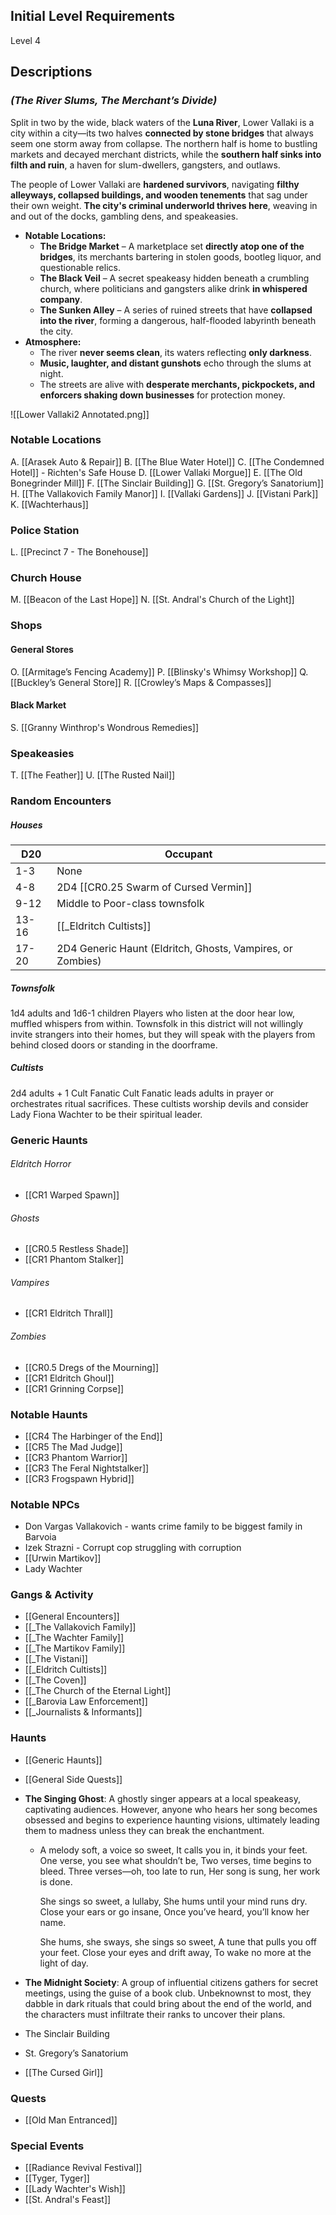 ## Initial Level Requirements
Level 4

## Descriptions
### _(The River Slums, The Merchant’s Divide)_

Split in two by the wide, black waters of the **Luna River**, Lower Vallaki is a city within a city—its two halves **connected by stone bridges** that always seem one storm away from collapse. The northern half is home to bustling markets and decayed merchant districts, while the **southern half sinks into filth and ruin**, a haven for slum-dwellers, gangsters, and outlaws.

The people of Lower Vallaki are **hardened survivors**, navigating **filthy alleyways, collapsed buildings, and wooden tenements** that sag under their own weight. **The city's criminal underworld thrives here**, weaving in and out of the docks, gambling dens, and speakeasies.

- **Notable Locations:**
    - **The Bridge Market** – A marketplace set **directly atop one of the bridges**, its merchants bartering in stolen goods, bootleg liquor, and questionable relics.
    - **The Black Veil** – A secret speakeasy hidden beneath a crumbling church, where politicians and gangsters alike drink **in whispered company**.
    - **The Sunken Alley** – A series of ruined streets that have **collapsed into the river**, forming a dangerous, half-flooded labyrinth beneath the city.
- **Atmosphere:**
    - The river **never seems clean**, its waters reflecting **only darkness**.
    - **Music, laughter, and distant gunshots** echo through the slums at night.
    - The streets are alive with **desperate merchants, pickpockets, and enforcers shaking down businesses** for protection money.

![[Lower Vallaki2 Annotated.png]]

### Notable Locations
A. [[Arasek Auto & Repair]]
B. [[The Blue Water Hotel]]
C. [[The Condemned Hotel]] - Richten's Safe House
D. [[Lower Vallaki Morgue]]
E. [[The Old Bonegrinder Mill]]
F. [[The Sinclair Building]]
G. [[St. Gregory’s Sanatorium]]
H. [[The Vallakovich Family Manor]]
I. [[Vallaki Gardens]]
J. [[Vistani Park]]
K. [[Wachterhaus]]

### Police Station
L. [[Precinct 7 - The Bonehouse]]

### Church House
M. [[Beacon of the Last Hope]]
N. [[St. Andral's Church of the Light]]

### Shops
#### General Stores
O. [[Armitage’s Fencing Academy]]
P. [[Blinsky's Whimsy Workshop]]
Q. [[Buckley’s General Store]]
R. [[Crowley’s Maps & Compasses]]

#### Black Market
S. [[Granny Winthrop's Wondrous Remedies]]

### Speakeasies
T. [[The Feather]]
U. [[The Rusted Nail]]

### Random Encounters

##### Houses

| D20   | Occupant                                                   |
| ----- | ---------------------------------------------------------- |
| 1-3   | None                                                       |
| 4-8   | 2D4 [[CR0.25 Swarm of Cursed Vermin]]                      |
| 9-12  | Middle to Poor-class townsfolk                             |
| 13-16 | [[_Eldritch Cultists]]                                      |
| 17-20 | 2D4 Generic Haunt (Eldritch, Ghosts, Vampires, or Zombies) |

##### Townsfolk
1d4 adults and 1d6-1 children
Players who listen at the door hear low, muffled whispers from within. Townsfolk in this district will not willingly invite strangers into their homes, but they will speak with the players from behind closed doors or standing in the doorframe.

##### Cultists
2d4 adults + 1 Cult Fanatic
Cult Fanatic leads adults in prayer or orchestrates ritual sacrifices. These cultists worship devils and consider Lady Fiona Wachter to be their spiritual leader.

### Generic Haunts
###### Eldritch Horror
- [[CR1 Warped Spawn]]

###### Ghosts
- [[CR0.5 Restless Shade]]
- [[CR1 Phantom Stalker]]

###### Vampires
- [[CR1 Eldritch Thrall]]

###### Zombies
- [[CR0.5 Dregs of the Mourning]]
- [[CR1 Eldritch Ghoul]]
- [[CR1 Grinning Corpse]]

### Notable Haunts
- [[CR4 The Harbinger of the End]]
- [[CR5 The Mad Judge]]
- [[CR3 Phantom Warrior]]
- [[CR3 The Feral Nightstalker]]
- [[CR3 Frogspawn Hybrid]]

### Notable NPCs
- Don Vargas Vallakovich - wants crime family to be biggest family in Barvoia
- Izek Strazni - Corrupt cop struggling with corruption
- [[Urwin Martikov]]
- Lady Wachter

### Gangs & Activity
- [[General Encounters]]
- [[_The Vallakovich Family]]
- [[_The Wachter Family]]
- [[_The Martikov Family]]
- [[_The Vistani]]
- [[_Eldritch Cultists]]
- [[_The Coven]]
- [[_The Church of the Eternal Light]]
- [[_Barovia Law Enforcement]]
- [[_Journalists & Informants]]


### Haunts
- [[Generic Haunts]]
- [[General Side Quests]]
- **The Singing Ghost**: A ghostly singer appears at a local speakeasy, captivating audiences. However, anyone who hears her song becomes obsessed and begins to experience haunting visions, ultimately leading them to madness unless they can break the enchantment.
	- A melody soft, a voice so sweet,
	  It calls you in, it binds your feet.
	  One verse, you see what shouldn’t be,
	  Two verses, time begins to bleed.
	  Three verses—oh, too late to run,
	  Her song is sung, her work is done.
	  
	  She sings so sweet, a lullaby,
	  She hums until your mind runs dry.
	  Close your ears or go insane,
	  Once you’ve heard, you’ll know her name.
	  
	  She hums, she sways, she sings so sweet,
	  A tune that pulls you off your feet.
	  Close your eyes and drift away,
	  To wake no more at the light of day.
	  
- **The Midnight Society**: A group of influential citizens gathers for secret meetings, using the guise of a book club. Unbeknownst to most, they dabble in dark rituals that could bring about the end of the world, and the characters must infiltrate their ranks to uncover their plans.
- The Sinclair Building
- St. Gregory’s Sanatorium
- [[The Cursed Girl]]

### Quests
- [[Old Man Entranced]]

### Special Events
- [[Radiance Revival Festival]]
- [[Tyger, Tyger]]
- [[Lady Wachter's Wish]]
- [[St. Andral's Feast]]